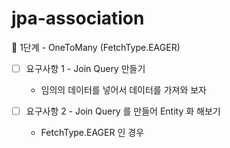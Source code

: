 # jpa-association

🚀 1단계 - OneToMany (FetchType.EAGER)

- [ ] 요구사항 1 - Join Query 만들기
    - 임의의 데이터를 넣어서 데이터를 가져와 보자

- [ ] 요구사항 2 - Join Query 를 만들어 Entity 화 해보기
  - FetchType.EAGER 인 경우
